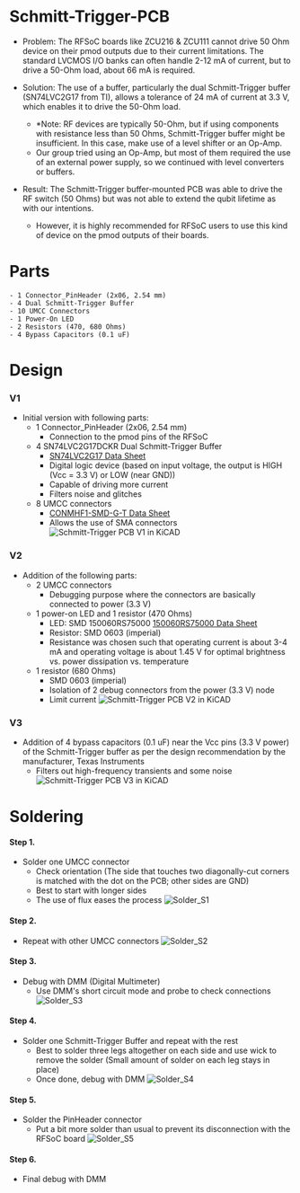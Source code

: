 # Schmitt-Trigger-PCB

+ Problem: The RFSoC boards like ZCU216 & ZCU111 cannot drive 50 Ohm device on their pmod outputs due to their current limitations. The standard LVCMOS I/O banks can often handle 2-12 mA of current, but to drive a 50-Ohm load, about 66 mA is required.

+ Solution: The use of a buffer, particularly the dual Schmitt-Trigger buffer (SN74LVC2G17 from TI), allows a tolerance of 24 mA of current at 3.3 V, which enables it to drive the 50-Ohm load.
	- *Note: RF devices are typically 50-Ohm, but if using components with resistance less than 50 Ohms, Schmitt-Trigger buffer might be insufficient. In this case, make use of a level shifter or an Op-Amp.
	- Our group tried using an Op-Amp, but most of them required the use of an external power supply, so we continued with level converters or buffers.

+ Result: The Schmitt-Trigger buffer-mounted PCB was able to drive the RF switch (50 Ohms) but was not able to extend the qubit lifetime as with our intentions.
	- However, it is highly recommended for RFSoC users to use this kind of device on the pmod outputs of their boards.

# Parts
	- 1 Connector_PinHeader (2x06, 2.54 mm)
	- 4 Dual Schmitt-Trigger Buffer
	- 10 UMCC Connectors
	- 1 Power-On LED
	- 2 Resistors (470, 680 Ohms)
	- 4 Bypass Capacitors (0.1 uF)

# Design
### V1
+ Initial version with following parts:
	- 1 Connector_PinHeader (2x06, 2.54 mm)
		- Connection to the pmod pins of the RFSoC
	- 4 SN74LVC2G17DCKR Dual Schmitt-Trigger Buffer
		- [SN74LVC2G17 Data Sheet](./Data_Sheet/SN74LVC2G17.pdf)
		- Digital logic device (based on input voltage, the output is HIGH (Vcc = 3.3 V) or LOW (near GND))
		- Capable of driving more current
		- Filters noise and glitches
	- 8 UMCC connectors
		- [CONMHF1-SMD-G-T Data Sheet](./Data_Sheet/CONMHF1-SMD-G-T.pdf)
		- Allows the use of SMA connectors
![Schmitt-Trigger PCB V1 in KiCAD](./Board/SchTrig_pcb_v1.jpeg)

### V2
+ Addition of the following parts:
	- 2 UMCC connectors
		- Debugging purpose where the connectors are basically connected to power (3.3 V)
	- 1 power-on LED and 1 resistor (470 Ohms)
		- LED: SMD 150060RS75000 [150060RS75000 Data Sheet](./Data_Sheet/SMD_LED_150060RS75000.pdf)
		- Resistor: SMD 0603 (imperial)
		- Resistance was chosen such that operating current is about 3-4 mA and operating voltage is about 1.45 V for optimal brightness vs. power dissipation vs. temperature
	- 1 resistor (680 Ohms)
		- SMD 0603 (imperial)
		- Isolation of 2 debug connectors from the power (3.3 V) node
		- Limit current
![Schmitt-Trigger PCB V2 in KiCAD](./Board/SchTrig_pcb_v2.jpg)

### V3
+ Addition of 4 bypass capacitors (0.1 uF) near the Vcc pins (3.3 V power) of the Schmitt-Trigger buffer as per the design recommendation by the manufacturer, Texas Instruments
	- Filters out high-frequency transients and some noise
![Schmitt-Trigger PCB V3 in KiCAD](./Board/SchTrig_pcb_v3.jpg)

# Soldering
#### Step 1.
+ Solder one UMCC connector
	- Check orientation (The side that touches two diagonally-cut corners is matched with the dot on the PCB; other sides are GND)
	- Best to start with longer sides
	- The use of flux eases the process
![Solder_S1](./Solder_Debug/Solder_UMCC.jpeg)

#### Step 2.
+ Repeat with other UMCC connectors
![Solder_S2](./Solder_Debug/Solder_8UMCC.jpeg)

#### Step 3.
+ Debug with DMM (Digital Multimeter)
	- Use DMM's short circuit mode and probe to check connections
![Solder_S3](./Solder_Debug/DMM_Debug.jpeg)

#### Step 4.
+ Solder one Schmitt-Trigger Buffer and repeat with the rest
	- Best to solder three legs altogether on each side and use wick to remove the solder (Small amount of solder on each leg stays in place)
	- Once done, debug with DMM
![Solder_S4](./Solder_Debug/Solder_SchTrig.jpeg)

#### Step 5.
+ Solder the PinHeader connector
	- Put a bit more solder than usual to prevent its disconnection with the RFSoC board
![Solder_S5](./Board/SchTrig_pcb_v1.jpeg)

#### Step 6.
+ Final debug with DMM
